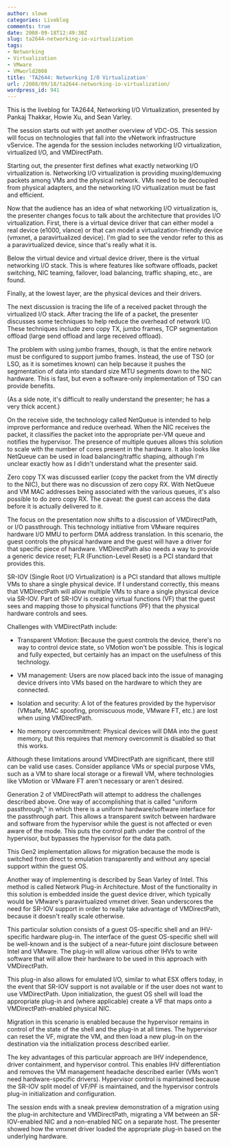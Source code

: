 ```yaml
---
author: slowe
categories: Liveblog
comments: true
date: 2008-09-18T12:49:38Z
slug: ta2644-networking-io-virtualization
tags:
- Networking
- Virtualization
- VMware
- VMworld2008
title: 'TA2644: Networking I/O Virtualization'
url: /2008/09/18/ta2644-networking-io-virtualization/
wordpress_id: 941
---
```


This is the liveblog for TA2644, Networking I/O Virtualization, presented by Pankaj Thakkar, Howie Xu, and Sean Varley.

The session starts out with yet another overview of VDC-OS. This session will focus on technologies that fall into the vNetwork infrastructure vService. The agenda for the session includes networking I/O virtualization, virtualized I/O, and VMDirectPath.

Starting out, the presenter first defines what exactly networking I/O virtualization is. Networking I/O virtualization is providing muxing/demuxing packets among VMs and the physical network. VMs need to be decoupled from physical adapters, and the networking I/O virtualization must be fast and efficient.

Now that the audience has an idea of what networking I/O virtualization is, the presenter changes focus to talk about the architecture that provides I/O virtualization. First, there is a virtual device driver that can either model a real device (e1000, vlance) or that can model a virtualization-friendly device (vmxnet, a paravirtualized device). I'm glad to see the vendor refer to this as a paravirtualized device, since that's really what it is.

Below the virtual device and virtual device driver, there is the virtual networking I/O stack. This is where features like software offloads, packet switching, NIC teaming, failover, load balancing, traffic shaping, etc., are found.

Finally, at the lowest layer, are the physical devices and their drivers.

The next discussion is tracing the life of a received packet through the virtualized I/O stack. After tracing the life of a packet, the presenter discusses some techniques to help reduce the overhead of network I/O. These techniques include zero copy TX, jumbo frames, TCP segmentation offload (large send offload and large received offload).

The problem with using jumbo frames, though, is that the entire network must be configured to support jumbo frames. Instead, the use of TSO (or LSO, as it is sometimes known) can help because it pushes the segmentation of data into standard size MTU segments down to the NIC hardware. This is fast, but even a software-only implementation of TSO can provide benefits.

(As a side note, it's difficult to really understand the presenter; he has a very thick accent.)

On the receive side, the technology called NetQueue is intended to help improve performance and reduce overhead. When the NIC receives the packet, it classifies the packet into the appropriate per-VM queue and notifies the hypervisor. The presence of multiple queues allows this solution to scale with the number of cores present in the hardware. It also looks like NetQueue can be used in load balancing/traffic shaping, although I'm unclear exactly how as I didn't understand what the presenter said.

Zero copy TX was discussed earlier (copy the packet from the VM directly to the NIC), but there was no discussion of zero copy RX. With NetQueue and VM MAC addresses being associated with the various queues, it's also possible to do zero copy RX. The caveat: the guest can access the data before it is actually delivered to it.

The focus on the presentation now shifts to a discussion of VMDirectPath, or I/O passthrough. This technology initiative from VMware requires hardware I/O MMU to perform DMA address translation. In this scenario, the guest controls the physical hardware and the guest will have a driver for that specific piece of hardware. VMDirectPath also needs a way to provide a generic device reset; FLR (Function-Level Reset) is a PCI standard that provides this.

SR-IOV (Single Root I/O Virtualization) is a PCI standard that allows multiple VMs to share a single physical device. If I understand correctly, this means that VMDirectPath will allow multiple VMs to share a single physical device via SR-IOV. Part of SR-IOV is creating virtual functions (VF) that the guest sees and mapping those to physical functions (PF) that the physical hardware controls and sees.

Challenges with VMDirectPath include:

* Transparent VMotion: Because the guest controls the device, there's no way to control device state, so VMotion won't be possible. This is logical and fully expected, but certainly has an impact on the usefulness of this technology.

* VM management: Users are now placed back into the issue of managing device drivers into VMs based on the hardware to which they are connected.

* Isolation and security: A lot of the features provided by the hypervisor (VMsafe, MAC spoofing, promiscuous mode, VMware FT, etc.) are lost when using VMDirectPath.

* No memory overcommitment: Physical devices will DMA into the guest memory, but this requires that memory overcommit is disabled so that this works.

Although these limitations around VMDirectPath are significant, there still can be valid use cases. Consider appliance VMs or special purpose VMs, such as a VM to share local storage or a firewall VM, where technologies like VMotion or VMware FT aren't necessary or aren't desired.

Generation 2 of VMDirectPath will attempt to address the challenges described above. One way of accomplishing that is called "uniform passthrough," in which there is a uniform hardware/software interface for the passthrough part. This allows a transparent switch between hardware and software from the hypervisor while the guest is not affected or even aware of the mode. This puts the control path under the control of the hypervisor, but bypasses the hypervisor for the data path.

This Gen2 implementation allows for migration because the mode is switched from direct to emulation transparently and without any special support within the guest OS.

Another way of implementing is described by Sean Varley of Intel. This method is called Network Plug-in Architecture. Most of the functionality in this solution is embedded inside the guest device driver, which typically would be VMware's paravirtualized vmxnet driver. Sean underscores the need for SR-IOV support in order to really take advantage of VMDirectPath, because it doesn't really scale otherwise.

This particular solution consists of a guest OS-specific shell and an IHV-specific hardware plug-in. The interface  of the guest OS-specific shell will be well-known and is the subject of a near-future joint disclosure between Intel and VMware. The plug-in will allow various other IHVs to write software that will allow their hardware to be used in this approach with VMDirectPath.

This plug-in also allows for emulated I/O, similar to what ESX offers today, in the event that SR-IOV support is not available or if the user does not want to use VMDirectPath. Upon initialization, the guest OS shell will load the appropriate plug-in and (where applicable) create a VF that maps onto a VMDirectPath-enabled physical NIC.

Migration in this scenario is enabled because the hypervisor remains in control of the state of the shell and the plug-in at all times. The hypervisor can reset the VF, migrate the VM, and then load a new plug-in on the destination via the initialization process described earlier.

The key advantages of this particular approach are IHV independence, driver containment, and hypervisor control. This enables IHV differentiation and removes the VM management headache described earlier (VMs won't need hardware-specific drivers). Hypervisor control is maintained because the SR-IOV split model of VF/PF is maintained, and the hypervisor controls plug-in initialization and configuration.

The session ends with a sneak preview demonstration of a migration using the plug-in architecture and VMDirectPath, migrating a VM between an SR-IOV-enabled NIC and a non-enabled NIC on a separate host. The presenter showed how the vmxnet driver loaded the appropriate plug-in based on the underlying hardware.
